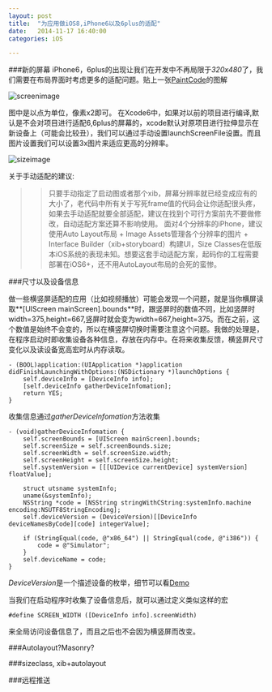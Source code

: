 ```yaml
---
layout: post
title:  "为应用做iOS8,iPhone6以及6plus的适配"
date:   2014-11-17 16:40:00
categories: iOS

---
```


###新的屏幕
iPhone6，6plus的出现让我们在开发中不再局限于*320x480*了，我们需要在布局界面时考虑更多的适配问题。贴上一张[PaintCode][1]的图解

![screenimage](https://raw.github.com/Rannie/Rannie.github.io/master/images/2014111701.png)

图中是以点为单位，像素x2即可。
在Xcode6中，如果对以前的项目进行编译,默认是不会对项目进行适配6,6plus的屏幕的，xcode默认对原项目进行拉伸显示在新设备上（可能会比较丑），我们可以通过手动设置launchScreenFile设置。而且图片设置我们可以设置3x图片来适应更高的分辨率。

![sizeimage](https://raw.github.com/Rannie/Rannie.github.io/master/images/2014111702.png)

关于手动适配的建议:

>> 只要手动指定了启动图或者那个xib，屏幕分辨率就已经变成应有的大小了，老代码中所有关于写死frame值的代码会让你适配很头疼，如果去手动适配就要全部适配，建议在找到个可行方案前先不要做修改，自动适配方案还算不影响使用。
面对4个分辨率的iPhone，建议使用Auto Layout布局 + Image Assets管理各个分辨率的图片 + Interface Builder（xib+storyboard）构建UI，Size Classes在低版本iOS系统的表现未知。想要这套手动适配方案，起码你的工程需要部署在iOS6+，还不用AutoLayout布局的会死的蛮惨。

###尺寸以及设备信息

做一些横竖屏适配的应用（比如视频播放）可能会发现一个问题，就是当你横屏读取**[UIScreen mainScreen].bounds**时，跟竖屏时的数值不同，比如竖屏时width=375,height=667,竖屏时就会变为width=667,height=375。而在之前，这个数值是始终不会变的，所以在横竖屏切换时需要注意这个问题。我做的处理是，在程序启动时即收集设备各种信息，存放在内存中。在将来收集反馈，横竖屏尺寸变化以及读设备宽高宏时从内存读取。

	- (BOOL)application:(UIApplication *)application didFinishLaunchingWithOptions:(NSDictionary *)launchOptions {
    	self.deviceInfo = [DeviceInfo info];
    	[self.deviceInfo gatherDeviceInfomation];
    	return YES;
	}

收集信息通过*gatherDeviceInfomation*方法收集

	- (void)gatherDeviceInfomation {
	    self.screenBounds = [UIScreen mainScreen].bounds;
	    self.screenSize = self.screenBounds.size;
	    self.screenWidth = self.screenSize.width;
	    self.screenHeight = self.screenSize.height;
	    self.systemVersion = [[[UIDevice currentDevice] systemVersion] floatValue];
	    
	    struct utsname systemInfo;
	    uname(&systemInfo);
	    NSString *code = [NSString stringWithCString:systemInfo.machine encoding:NSUTF8StringEncoding];
	    self.deviceVersion = (DeviceVersion)[[DeviceInfo deviceNamesByCode][code] integerValue];
	    
	    if (StringEqual(code, @"x86_64") || StringEqual(code, @"i386")) {
	        code = @"Simulator";
	    }
	    self.deviceName = code;
	}
	
*DeviceVersion*是一个描述设备的枚举，细节可以看[Demo][2]

当我们在启动程序时收集了设备信息后，就可以通过定义类似这样的宏

	#define SCREEN_WIDTH ([DeviceInfo info].screenWidth)
	
来全局访问设备信息了，而且之后也不会因为横竖屏而改变。

###Autolayout?Masonry?



###sizeclass, xib+autolayout



###远程推送



[1]:http://www.paintcodeapp.com/news/iphone-6-screens-demystified
[2]:https://github.com/Rannie/make-app-adaptive-to-ios8-ip6-6plus